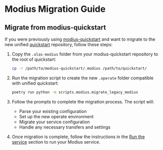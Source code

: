 # Modius Migration Guide

## Migrate from modius-quickstart

If you were previously using [modius-quickstart](https://github.com/valory-xyz/modius-quickstart) and want to migrate to the new unified [quickstart](https://github.com/valory-xyz/quickstart) repository, follow these steps:

1. Copy the `.olas-modius` folder from your modius-quickstart repository to the root of quickstart:

    ```bash
    cp -r /path/to/modius-quickstart/.modius /path/to/quickstart/
    ```

2. Run the migration script to create the new `.operate` folder compatible with unified quickstart:

    ```bash
    poetry run python -m scripts.modius.migrate_legacy_modius
    ```

3. Follow the prompts to complete the migration process. The script will:
   - Parse your existing configuration
   - Set up the new operate environment
   - Migrate your service configuration
   - Handle any necessary transfers and settings

4. Once migration is complete, follow the instructions in the [Run the service](https://github.com/valory-xyz/quickstart#run-the-service) section to run your Modius service.